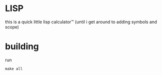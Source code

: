 # LISP

this is a quick little lisp calculator:tm: (until i get around to adding symbols and scope)

# building
run
```
make all
```
